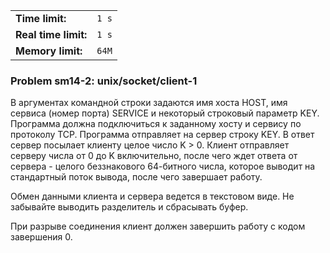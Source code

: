 |                      |       |
|----------------------|-------|
| **Time limit:**      | `1 s` |
| **Real time limit:** | `1 s` |
| **Memory limit:**    | `64M` |


### Problem sm14-2: unix/socket/client-1

В аргументах командной строки задаются имя хоста HOST, имя сервиса (номер порта) SERVICE и некоторый
строковый параметр KEY. Программа должна подключиться к заданному хосту и сервису по протоколу TCP.
Программа отправляет на сервер строку KEY. В ответ сервер посылает клиенту целое число K > 0\.
Клиент отправляет серверу числа от 0 до K включительно, после чего ждет ответа от сервера - целого
беззнакового 64-битного числа, которое выводит на стандартный поток вывода, после чего завершает
работу.

Обмен данными клиента и сервера ведется в текстовом виде. Не забывайте выводить разделитель и
сбрасывать буфер.

При разрыве соединения клиент должен завершить работу с кодом завершения 0.

